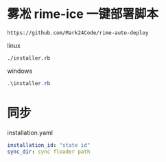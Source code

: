 # 雾凇 rime-ice 一键部署脚本

```https
https://github.com/Mark24Code/rime-auto-deploy
```

linux

```shell
./installer.rb
```

windows

```powershell
.\installer.rb
```

# 同步

installation.yaml 

```yaml
installation_id: "state id"
sync_dir: sync floader path
```